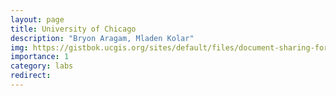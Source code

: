 ```yaml
---
layout: page
title: University of Chicago
description: "Bryon Aragam, Mladen Kolar"
img: https://gistbok.ucgis.org/sites/default/files/document-sharing-form-files/209/uchicago.jpg
importance: 1
category: labs
redirect:
---
```

